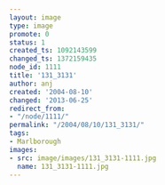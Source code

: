 ```yaml
---
layout: image
type: image
promote: 0
status: 1
created_ts: 1092143599
changed_ts: 1372159435
node_id: 1111
title: '131_3131'
author: anj
created: '2004-08-10'
changed: '2013-06-25'
redirect_from:
- "/node/1111/"
permalink: "/2004/08/10/131_3131/"
tags:
- Marlborough
images:
- src: image/images/131_3131-1111.jpg
  name: 131_3131-1111.jpg
---
```


